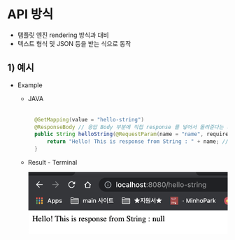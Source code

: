 <link href="../../githubCSS/style.css" rel="stylesheet">

# API 방식

- 탬플릿 엔진 rendering 방식과 대비
- 텍스트 형식 및 JSON 등을 받는 식으로 동작

## 1) 예시

- Example

  - JAVA

    ```JAVA

      @GetMapping(value = "hello-string")
      @ResponseBody // 응답 Body 부분에 직접 response 를 넣어서 돌려준다는 의미
      public String helloString(@RequestParam(name = "name", required = false) String name) {
          return "Hello! This is response from String : " + name; // 이 문자가 그대로 나감
      }
    ```

  - Result - Terminal

      <img src='images/2021-10-06-21-13-00.png' />
